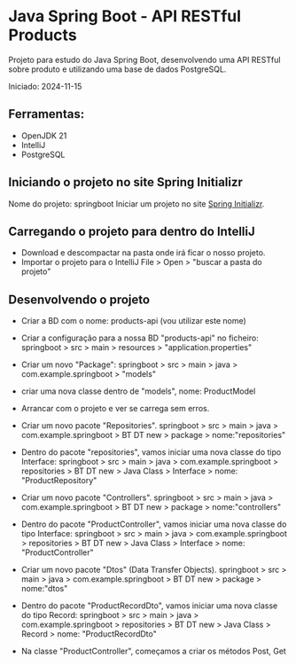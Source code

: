# Java Spring Boot - API RESTful Products

Projeto para estudo do Java Spring Boot, desenvolvendo uma API RESTful sobre produto e utilizando uma base de dados PostgreSQL.

Iniciado: 2024-11-15

## Ferramentas:

- OpenJDK 21
- IntelliJ
- PostgreSQL


## Iniciando o projeto no site Spring Initializr
Nome do projeto: springboot
Iniciar um projeto no site [Spring Initializr](https://start.spring.io/).

## Carregando o projeto para dentro do IntelliJ
- Download e descompactar na pasta onde irá ficar o nosso projeto.
- Importar o projeto para o IntelliJ File > Open > "buscar a pasta do projeto"

## Desenvolvendo o projeto
- Criar a BD com o nome: products-api (vou utilizar este nome)
- Criar a configuração para a nossa BD "products-api" no ficheiro: springboot > src > main > resources > "application.properties"
- Criar um novo "Package": springboot > src > main > java > com.example.springboot > "models"
- criar uma nova classe dentro de "models", nome: ProductModel
- Arrancar com o projeto e ver se carrega sem erros.

- Criar um novo pacote "Repositories". springboot > src > main > java > com.example.springboot > BT DT new > package > nome:"repositories"
- Dentro do pacote "repositories", vamos iniciar uma nova classe do tipo Interface: springboot > src > main > java > com.example.springboot > repositories > BT DT new > Java Class > Interface > nome: "ProductRepository"

- Criar um novo pacote "Controllers". springboot > src > main > java > com.example.springboot > BT DT new > package > nome:"controllers"
- Dentro do pacote "ProductController", vamos iniciar uma nova classe do tipo Interface: springboot > src > main > java > com.example.springboot > repositories > BT DT new > Java Class > Interface > nome: "ProductController"

- Criar um novo pacote "Dtos" (Data Transfer Objects). springboot > src > main > java > com.example.springboot > BT DT new > package > nome:"dtos"
- Dentro do pacote "ProductRecordDto", vamos iniciar uma nova classe do tipo Record: springboot > src > main > java > com.example.springboot > repositories > BT DT new > Java Class > Record > nome: "ProductRecordDto"
    
- Na classe "ProductController", começamos a criar os métodos Post, Get

